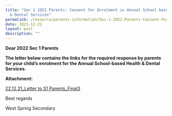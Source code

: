 ```yaml
---
title: "Sec 1 2022 Parents: Consent for Enrolment in Annual School based Health
  & Dental Services"
permalink: /resource/parents-information/Sec-1-2022-Parents-Consent-for-Enrolment-in-Annual-Sch-Health-Services
date: 2021-12-21
layout: post
description: ""
---
```

**Dear 2022 Sec 1 Parents**

**The letter below contains the links for the required response by parents for your child’s enrolment for the Annual School-based Health & Dental Services.**

**Attachment:**

[22.12.21\_Letter to S1 Parents\_Final3](/files/Parents'%20Information/Sec%201%202022%20Parents%20Consent/22%2012%2021_Letter-to-S1-Parents_Final3.pdf)

Best regards

West Spring Secondary
